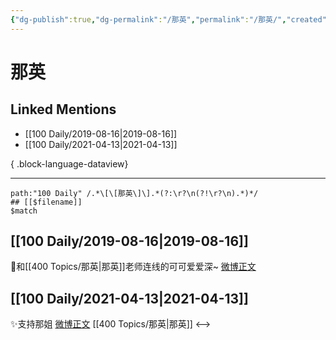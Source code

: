```yaml
---
{"dg-publish":true,"dg-permalink":"/那英","permalink":"/那英/","created":"2023-03-27T20:50:54.000+08:00","updated":"2023-08-24T19:56:19.641+08:00"}
---
```


# 那英

## Linked Mentions
- [[100 Daily/2019-08-16\|2019-08-16]]
- [[100 Daily/2021-04-13\|2021-04-13]]

{ .block-language-dataview}

---

```expander
path:"100 Daily" /.*\[\[那英\]\].*(?:\r?\n(?!\r?\n).*)*/
## [[$filename]]
$match
```
## [[100 Daily/2019-08-16\|2019-08-16]]
🔆和[[400 Topics/那英\|那英]]老师连线的可可爱爱深~
[微博正文](https://m.weibo.cn/6466290670/4405973517540241)
## [[100 Daily/2021-04-13\|2021-04-13]]
✨支持那姐 [微博正文](https://weibo.com/6466290670/KaI0Kgvjf) [[400 Topics/那英\|那英]]
<-->